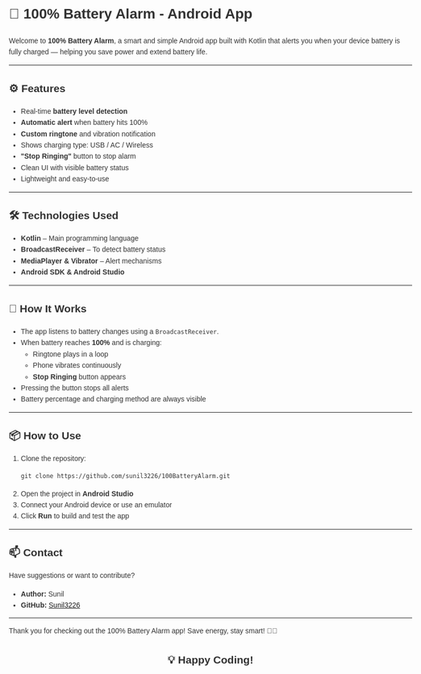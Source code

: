 <!DOCTYPE html>
<html lang="en">
<head>
  <meta charset="UTF-8">
  <title>100% Battery Alarm - Android App</title>
</head>
<body style="font-family: Arial, sans-serif; line-height: 1.6; color: #333; max-width: 800px; margin: auto;">

  <h1>🔋 100% Battery Alarm - Android App</h1>

  <p>Welcome to <strong>100% Battery Alarm</strong>, a smart and simple Android app built with Kotlin that alerts you when your device battery is fully charged — helping you save power and extend battery life.</p>

  <hr>

  <h2>⚙️ Features</h2>
  <ul>
    <li>Real-time <strong>battery level detection</strong></li>
    <li><strong>Automatic alert</strong> when battery hits 100%</li>
    <li><strong>Custom ringtone</strong> and vibration notification</li>
    <li>Shows charging type: USB / AC / Wireless</li>
    <li><strong>"Stop Ringing"</strong> button to stop alarm</li>
    <li>Clean UI with visible battery status</li>
    <li>Lightweight and easy-to-use</li>
  </ul>

  <hr>

  <h2>🛠️ Technologies Used</h2>
  <ul>
    <li><strong>Kotlin</strong> – Main programming language</li>
    <li><strong>BroadcastReceiver</strong> – To detect battery status</li>
    <li><strong>MediaPlayer & Vibrator</strong> – Alert mechanisms</li>
    <li><strong>Android SDK & Android Studio</strong></li>
  </ul>

  <hr>

  <h2>🚀 How It Works</h2>
  <ul>
    <li>The app listens to battery changes using a <code>BroadcastReceiver</code>.</li>
    <li>When battery reaches <strong>100%</strong> and is charging:
      <ul>
        <li>Ringtone plays in a loop</li>
        <li>Phone vibrates continuously</li>
        <li><strong>Stop Ringing</strong> button appears</li>
      </ul>
    </li>
    <li>Pressing the button stops all alerts</li>
    <li>Battery percentage and charging method are always visible</li>
  </ul>

  <hr>

  <h2>📦 How to Use</h2>
  <ol>
    <li>Clone the repository:
      <pre><code>git clone https://github.com/sunil3226/100BatteryAlarm.git</code></pre>
    </li>
    <li>Open the project in <strong>Android Studio</strong></li>
    <li>Connect your Android device or use an emulator</li>
    <li>Click <strong>Run</strong> to build and test the app</li>
  </ol>

  <hr>

  <h2>📫 Contact</h2>
  <p>Have suggestions or want to contribute?</p>
  <ul>
    <li><strong>Author:</strong> Sunil</li>
    <li><strong>GitHub:</strong> <a href="https://github.com/Sunil3226" target="_blank">Sunil3226</a></li>
  </ul>

  <hr>

  <p>Thank you for checking out the 100% Battery Alarm app! Save energy, stay smart! 🔋✨</p>

  <h2 style="text-align:center;">💡 Happy Coding!</h2>

</body>
</html>
